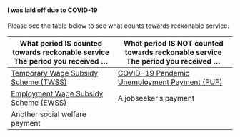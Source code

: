####  I was laid off due to COVID-19

Please see the table below to see what counts towards reckonable service.

**What period IS counted towards reckonable service** **The period you received …** |  **What period IS NOT counted towards reckonable service** **The period you received …**  
---|---  
[ Temporary Wage Subsidy Scheme (TWSS) ](../covid19_temporary_wage_subsidy_scheme.en.html) |  [ COVID-19 Pandemic Unemployment Payment (PUP) ](../../../social_welfare/social_welfare_payments/unemployed_people/covid19_pandemic_unemployment_payment.en.html)  
[ Employment Wage Subsidy Scheme (EWSS) ](../employment_support_scheme.en.html) |  A jobseeker’s payment   
|  Another social welfare payment  
  